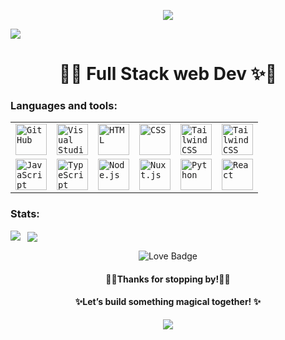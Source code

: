 <p align='center'>
    <img src="https://capsule-render.vercel.app/api?type=waving&color=gradient&height=170&section=header&text=Hello%20world%20!&fontSize=50&animation=fadeIn&fontAlignY=36"/>
</p>

<img src="https://media3.giphy.com/media/v1.Y2lkPTc5MGI3NjExcTcya2UyZTNtbTR2MnNzZWI3c2FoMGk1dnd5ZWh6eTZrZnc3MGVvZSZlcD12MV9pbnRlcm5hbF9naWZfYnlfaWQmY3Q9Zw/fFcOE2gZWG0hgMpy8x/giphy.gif">

<h1 align="center">🎀✨ Full Stack web Dev ✨🎀</h1>

### Languages and tools:
<div align="center">
	<table>
		<tr>
			<td><code><img width="50" src="https://user-images.githubusercontent.com/25181517/192108374-8da61ba1-99ec-41d7-80b8-fb2f7c0a4948.png" alt="GitHub" title="GitHub"/></code></td>
			<td><code><img width="50" src="https://user-images.githubusercontent.com/25181517/192108891-d86b6220-e232-423a-bf5f-90903e6887c3.png" alt="Visual Studio Code" title="Visual Studio Code"/></code></td>
			<td><code><img width="50" src="https://user-images.githubusercontent.com/25181517/192158954-f88b5814-d510-4564-b285-dff7d6400dad.png" alt="HTML" title="HTML"/></code></td>
			<td><code><img width="50" src="https://user-images.githubusercontent.com/25181517/183898674-75a4a1b1-f960-4ea9-abcb-637170a00a75.png" alt="CSS" title="CSS"/></code></td>
			<td><code><img width="50" src="https://user-images.githubusercontent.com/25181517/202896760-337261ed-ee92-4979-84c4-d4b829c7355d.png" alt="Tailwind CSS" title="Tailwind CSS"/></code></td>
			<td><code><img width="50" src="https://upload.wikimedia.org/wikipedia/commons/1/18/C_Programming_Language.svg" alt="Tailwind CSS" title="Tailwind CSS"/></code></td>
		</tr>
		<tr>
			<td><code><img width="50" src="https://user-images.githubusercontent.com/25181517/117447155-6a868a00-af3d-11eb-9cfe-245df15c9f3f.png" alt="JavaScript" title="JavaScript"/></code></td>
			<td><code><img width="50" src="https://user-images.githubusercontent.com/25181517/183890598-19a0ac2d-e88a-4005-a8df-1ee36782fde1.png" alt="TypeScript" title="TypeScript"/></code></td>
			<td><code><img width="50" src="https://user-images.githubusercontent.com/25181517/183568594-85e280a7-0d7e-4d1a-9028-c8c2209e073c.png" alt="Node.js" title="Node.js"/></code></td>
			<td><code><img width="50" src="https://upload.wikimedia.org/wikipedia/commons/a/ae/Nuxt_logo.svg" alt="Nuxt.js" title="Nuxt.js"/></code></td>
			<td><code><img width="50" src="https://user-images.githubusercontent.com/25181517/183423507-c056a6f9-1ba8-4312-a350-19bcbc5a8697.png" alt="Python" title="Python"/></code></td>
			<td><code><img width="50" src="https://user-images.githubusercontent.com/25181517/183897015-94a058a6-b86e-4e42-a37f-bf92061753e5.png" alt="React" title="React"/></code></td>
		</tr>
	</table>
</div>

### Stats:
<p>
    <img align="left" src="https://github-readme-stats.vercel.app/api/top-langs?username=esraagd&show_icons=true&theme=rose&locale=en&layout=compact"/>
</p>

<p>&nbsp;
    <img align="center" src="https://github-readme-stats.vercel.app/api?username=esraagd&show_icons=false&theme=rose&locale=en"/>
</p>

<p align="center">
  <img src="https://img.shields.io/badge/made%20with-%F0%9F%92%96%20and%20code-ffb6c1?style=for-the-badge" alt="Love Badge"/>
</p>


<h4 align="center"><b>🎀✨Thanks for stopping by!🎀✨</b></h4>
<h4 align="center"> ✨Let’s build something magical together! ✨</h4>

<p align='center'>
    <img src="https://capsule-render.vercel.app/api?type=waving&color=gradient&height=170&section=footer&text=Bye%20world%20!&fontSize=50&animation=fadeIn&fontAlignY=75"/>
</p>